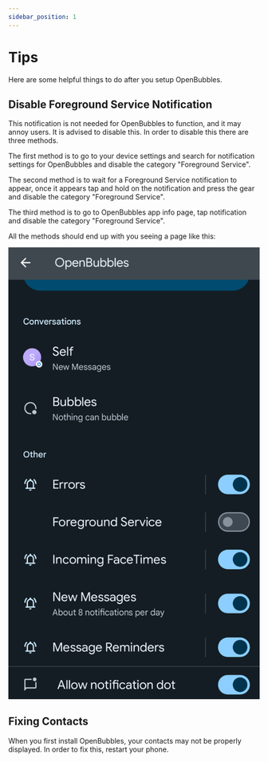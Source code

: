 ```yaml
---
sidebar_position: 1
---
```


# Tips 
Here are some helpful things to do after you setup OpenBubbles.

## Disable Foreground Service Notification
This notification is not needed for OpenBubbles to function, and it may annoy users. It is advised to disable this. In order to disable this there are three methods. 

The first method is to go to your device settings and search for notification settings for OpenBubbles and disable the category "Foreground Service".

The second method is to wait for a Foreground Service notification to appear, once it appears tap and hold on the notification and press the gear and disable the category "Foreground Service".

The third method is to go to OpenBubbles app info page, tap notification and disable the category "Foreground Service".

All the methods should end up with you seeing a page like this:

![Foreground service](/img/foreground.png)

## Fixing Contacts
When you first install OpenBubbles, your contacts may not be properly displayed. In order to fix this, restart your phone.